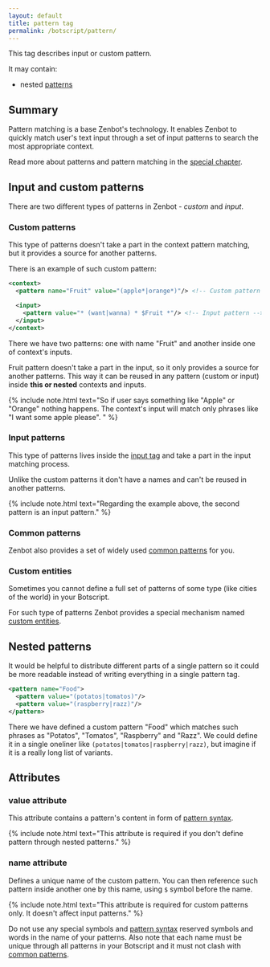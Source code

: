 ```yaml
---
layout: default
title: pattern tag
permalink: /botscript/pattern/
---
```


This tag describes input or custom pattern.

It may contain:

- nested [patterns](/botscript/pattern/)

## Summary
Pattern matching is a base Zenbot\'s technology.
It enables Zenbot to quickly match user\'s text input through a set of input patterns to search the most appropriate context.

Read more about patterns and pattern matching in the [special chapter](/pattern/matching/).

## Input and custom patterns
There are two different types of patterns in Zenbot - _custom_ and _input_.

### Custom patterns
This type of patterns doesn\'t take a part in the context pattern matching, but it provides a source for another patterns.

There is an example of such custom pattern:

```xml
<context>
  <pattern name="Fruit" value="(apple*|orange*)"/> <!-- Custom pattern -->

  <input>
    <pattern value="* (want|wanna) * $Fruit *"/> <!-- Input pattern -->
  </input>
</context>
```

There we have two patterns: one with name "Fruit" and another inside one of context\'s inputs.

Fruit pattern doesn\'t take a part in the input, so it only provides a source for another patterns.
This way it can be reused in any pattern (custom or input) inside **this or nested** contexts and inputs.

{% include note.html text="So if user says something like \"Apple\" or \"Orange\" nothing happens.
The context's input will match only phrases like \"I want some apple please\". " %}

### Input patterns
This type of patterns lives inside the [input tag](/botscript/input/) and take a part in the input matching process.

Unlike the custom patterns it don\'t have a names and can\'t be reused in another patterns.

{% include note.html text="Regarding the example above, the second pattern is an input pattern." %}

### Common patterns
Zenbot also provides a set of widely used [common patterns](/pattern/common/) for you.

### Custom entities
Sometimes you cannot define a full set of patterns of some type (like cities of the world) in your Botscript.

For such type of patterns Zenbot provides a special mechanism named [custom entities](/pattern/entities/).

## Nested patterns
It would be helpful to distribute different parts of a single pattern so it could be more readable instead of writing everything in a single pattern tag.

```xml
<pattern name="Food">
  <pattern value="(potatos|tomatos)"/>
  <pattern value="(raspberry|razz)"/>
</pattern>
```

There we have defined a custom pattern "Food" which matches such phrases as "Potatos", "Tomatos", "Raspberry" and "Razz".
We could define it in a single oneliner like `(potatos|tomatos|raspberry|razz)`, but imagine if it is a really long list of variants.

## Attributes

### **value** attribute
This attribute contains a pattern\'s content in form of [pattern syntax](/pattern/syntax/).

{% include note.html text="This attribute is required if you don't define pattern through nested patterns." %}

### **name** attribute
Defines a unique name of the custom pattern.
You can then reference such pattern inside another one by this name, using `$` symbol before the name.

{% include note.html text="This attribute is required for custom patterns only. It doesn't affect input patterns." %}

Do not use any special symbols and [pattern syntax](/pattern/syntax/) reserved symbols and words in the name of your patterns.
Also note that each name must be unique through all patterns in your Botscript and it must not clash with [common patterns](/pattern/common/).